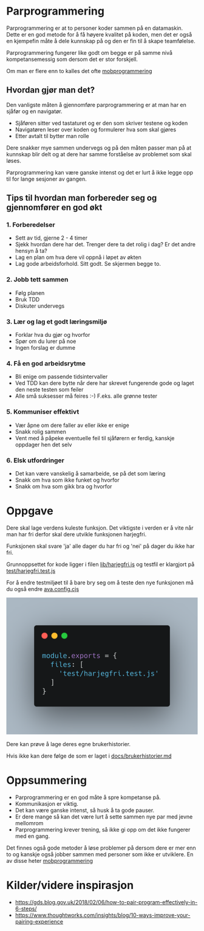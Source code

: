 # Parprogrammering

Parprogrammering er at to personer koder sammen på en datamaskin.
Dette er en god metode for å få høyere kvalitet på koden, men det er også en kjempefin måte å dele kunnskap på og den er fin til å skape teamfølelse.

Parprogrammering fungerer like godt om begge er på samme nivå kompetansemessig som dersom det er stor forskjell.

Om man er flere enn to kalles det ofte [mobprogrammering](mobprogrammering.md)

## Hvordan gjør man det?

Den vanligste måten å gjennomføre parprogrammering er at man har en sjåfør og en navigatør.

- Sjåføren sitter ved tastaturet og er den som skriver testene og koden
- Navigatøren leser over koden og formulerer hva som skal gjøres
- Etter avtalt til bytter man rolle

Dere snakker mye sammen undervegs og på den måten passer man på at kunnskap blir delt og at dere har samme forståelse av problemet som skal løses.

Parprogrammering kan være ganske intenst og det er lurt å ikke legge opp til for lange sesjoner av gangen.

## Tips til hvordan man forbereder seg og gjennomfører en god økt

### 1. Forberedelser
  - Sett av tid, gjerne 2 - 4 timer
  - Sjekk hvordan dere har det. Trenger dere ta det rolig i dag? Er det andre hensyn å ta?
  - Lag en plan om hva dere vil oppnå i løpet av økten
  - Lag gode arbeidsforhold. Sitt godt. Se skjermen begge to.
### 2. Jobb tett sammen
  - Følg planen
  - Bruk TDD
  - Diskuter undervegs
### 3. Lær og lag et godt læringsmiljø
  - Forklar hva du gjør og hvorfor
  - Spør om du lurer på noe
  - Ingen forslag er dumme
### 4. Få en god arbeidsrytme
  - Bli enige om passende tidsintervaller
  - Ved TDD kan dere bytte når dere har skrevet fungerende gode og laget den neste testen som feiler
  - Alle små suksesser må feires :-) F.eks. alle grønne tester
### 5. Kommuniser effektivt
  - Vær åpne om dere faller av eller ikke er enige
  - Snakk rolig sammen
  - Vent med å påpeke eventuelle feil til sjåførern er ferdig, kanskje oppdager hen det selv
### 6. Elsk utfordringer
  - Det kan være vanskelig å samarbeide, se på det som læring
  - Snakk om hva som ikke funket og hvorfor
  - Snakk om hva som gikk bra og hvorfor

# Oppgave

Dere skal lage verdens kuleste funksjon. Det viktigste i verden er å vite når man har fri derfor skal dere utvikle funksjonen harjegfri.

Funksjonen skal svare 'ja' alle dager du har fri og 'nei' på dager du ikke har fri.

Grunnoppsettet for kode ligger i filen [lib/harjegfri.js](../lib/harjegfri.js) og testfil er klargjort på [test/harjegfri.test.js](../test/harjegfri.test.js)

For å endre testmiljøet til å bare bry seg om å teste den nye funksjonen må du også endre [ava.config.cjs](ava.config.cjs)

![Viser ny ava config](../images/ava.config.png)

Dere kan prøve å lage deres egne brukerhistorier.

Hvis ikke kan dere følge de som er laget i [docs/brukerhistorier.md](brukerhistorier.md)

# Oppsummering

- Parprogrammering er en god måte å spre kompetanse på.
- Kommunikasjon er viktig.
- Det kan være ganske intenst, så husk å ta gode pauser.
- Er dere mange så kan det være lurt å sette sammen nye par med jevne mellomrom
- Parprogrammering krever trening, så ikke gi opp om det ikke fungerer med en gang.

Det finnes også gode metoder å løse problemer på dersom dere er mer enn to og kanskje også jobber sammen med personer som ikke er utviklere. En av disse heter [mobprogrammering](mobprogrammering.md)

# Kilder/videre inspirasjon

- https://gds.blog.gov.uk/2018/02/06/how-to-pair-program-effectively-in-6-steps/
- https://www.thoughtworks.com/insights/blog/10-ways-improve-your-pairing-experience